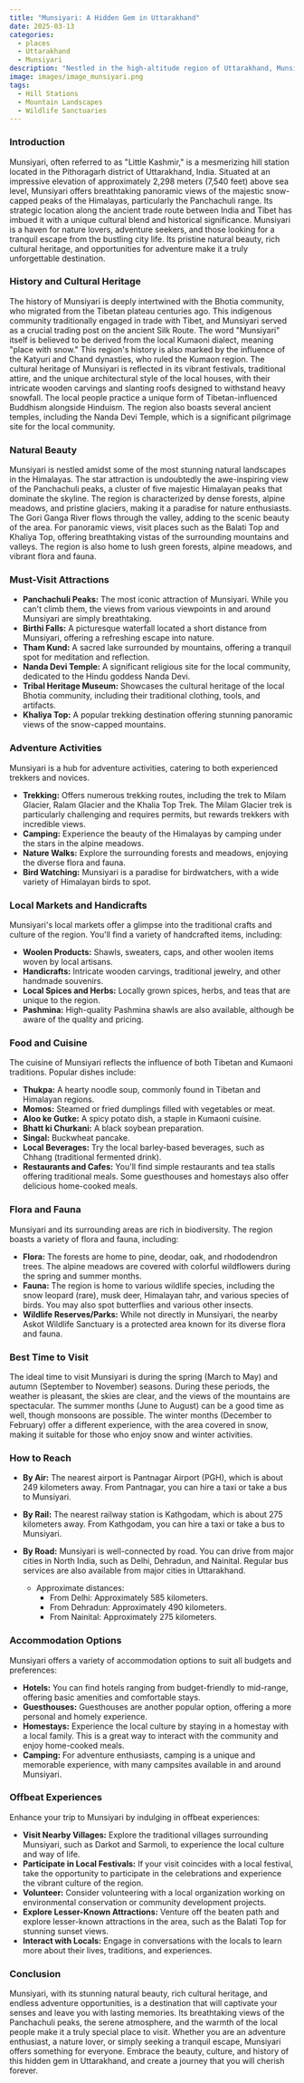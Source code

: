 ```yaml
---
title: "Munsiyari: A Hidden Gem in Uttarakhand"
date: 2025-03-13
categories:
  - places
  - Uttarakhand
  - Munsiyari
description: "Nestled in the high-altitude region of Uttarakhand, Munsiyari is a serene hill station offering breathtaking views of snow-capped peaks and lush valleys. It serves as a gateway to the Kanchenjunga region and is ideal for trekkers and adventure enthusiasts seeking untouched natural beauty."
image: images/image_munsiyari.png
tags: 
  - Hill Stations
  - Mountain Landscapes
  - Wildlife Sanctuaries
---
```



### **Introduction**

Munsiyari, often referred to as "Little Kashmir," is a mesmerizing hill station located in the Pithoragarh district of Uttarakhand, India. Situated at an impressive elevation of approximately 2,298 meters (7,540 feet) above sea level, Munsiyari offers breathtaking panoramic views of the majestic snow-capped peaks of the Himalayas, particularly the Panchachuli range. Its strategic location along the ancient trade route between India and Tibet has imbued it with a unique cultural blend and historical significance. Munsiyari is a haven for nature lovers, adventure seekers, and those looking for a tranquil escape from the bustling city life. Its pristine natural beauty, rich cultural heritage, and opportunities for adventure make it a truly unforgettable destination.

### **History and Cultural Heritage**

The history of Munsiyari is deeply intertwined with the Bhotia community, who migrated from the Tibetan plateau centuries ago. This indigenous community traditionally engaged in trade with Tibet, and Munsiyari served as a crucial trading post on the ancient Silk Route. The word "Munsiyari" itself is believed to be derived from the local Kumaoni dialect, meaning "place with snow."  This region's history is also marked by the influence of the Katyuri and Chand dynasties, who ruled the Kumaon region.  The cultural heritage of Munsiyari is reflected in its vibrant festivals, traditional attire, and the unique architectural style of the local houses, with their intricate wooden carvings and slanting roofs designed to withstand heavy snowfall.  The local people practice a unique form of Tibetan-influenced Buddhism alongside Hinduism.  The region also boasts several ancient temples, including the Nanda Devi Temple, which is a significant pilgrimage site for the local community.

### **Natural Beauty**

Munsiyari is nestled amidst some of the most stunning natural landscapes in the Himalayas. The star attraction is undoubtedly the awe-inspiring view of the Panchachuli peaks, a cluster of five majestic Himalayan peaks that dominate the skyline. The region is characterized by dense forests, alpine meadows, and pristine glaciers, making it a paradise for nature enthusiasts.  The Gori Ganga River flows through the valley, adding to the scenic beauty of the area. For panoramic views, visit places such as the Balati Top and Khaliya Top, offering breathtaking vistas of the surrounding mountains and valleys. The region is also home to lush green forests, alpine meadows, and vibrant flora and fauna.

### **Must-Visit Attractions**

*   **Panchachuli Peaks:** The most iconic attraction of Munsiyari. While you can't climb them, the views from various viewpoints in and around Munsiyari are simply breathtaking.  
*   **Birthi Falls:** A picturesque waterfall located a short distance from Munsiyari, offering a refreshing escape into nature. 
*   **Tham Kund:** A sacred lake surrounded by mountains, offering a tranquil spot for meditation and reflection.
*   **Nanda Devi Temple:** A significant religious site for the local community, dedicated to the Hindu goddess Nanda Devi.
*   **Tribal Heritage Museum:**  Showcases the cultural heritage of the local Bhotia community, including their traditional clothing, tools, and artifacts.
*   **Khaliya Top:** A popular trekking destination offering stunning panoramic views of the snow-capped mountains. 

### **Adventure Activities**

Munsiyari is a hub for adventure activities, catering to both experienced trekkers and novices.

*   **Trekking:**  Offers numerous trekking routes, including the trek to Milam Glacier, Ralam Glacier and the Khalia Top Trek. The Milam Glacier trek is particularly challenging and requires permits, but rewards trekkers with incredible views.
*   **Camping:** Experience the beauty of the Himalayas by camping under the stars in the alpine meadows.
*   **Nature Walks:** Explore the surrounding forests and meadows, enjoying the diverse flora and fauna.
*   **Bird Watching:** Munsiyari is a paradise for birdwatchers, with a wide variety of Himalayan birds to spot.

### **Local Markets and Handicrafts**

Munsiyari's local markets offer a glimpse into the traditional crafts and culture of the region. You'll find a variety of handcrafted items, including:

*   **Woolen Products:**  Shawls, sweaters, caps, and other woolen items woven by local artisans.
*   **Handicrafts:** Intricate wooden carvings, traditional jewelry, and other handmade souvenirs.
*   **Local Spices and Herbs:** Locally grown spices, herbs, and teas that are unique to the region.
*   **Pashmina:** High-quality Pashmina shawls are also available, although be aware of the quality and pricing.

### **Food and Cuisine**

The cuisine of Munsiyari reflects the influence of both Tibetan and Kumaoni traditions.  Popular dishes include:

*   **Thukpa:** A hearty noodle soup, commonly found in Tibetan and Himalayan regions.
*   **Momos:** Steamed or fried dumplings filled with vegetables or meat.
*   **Aloo ke Gutke:** A spicy potato dish, a staple in Kumaoni cuisine.
*   **Bhatt ki Churkani:** A black soybean preparation.
*   **Singal:** Buckwheat pancake.
*   **Local Beverages:** Try the local barley-based beverages, such as Chhang (traditional fermented drink).
*   **Restaurants and Cafes:**  You'll find simple restaurants and tea stalls offering traditional meals. Some guesthouses and homestays also offer delicious home-cooked meals.

### **Flora and Fauna**

Munsiyari and its surrounding areas are rich in biodiversity. The region boasts a variety of flora and fauna, including:

*   **Flora:** The forests are home to pine, deodar, oak, and rhododendron trees. The alpine meadows are covered with colorful wildflowers during the spring and summer months.
*   **Fauna:** The region is home to various wildlife species, including the snow leopard (rare), musk deer, Himalayan tahr, and various species of birds. You may also spot butterflies and various other insects.
*   **Wildlife Reserves/Parks:** While not directly in Munsiyari, the nearby Askot Wildlife Sanctuary is a protected area known for its diverse flora and fauna.

### **Best Time to Visit**

The ideal time to visit Munsiyari is during the spring (March to May) and autumn (September to November) seasons. During these periods, the weather is pleasant, the skies are clear, and the views of the mountains are spectacular. The summer months (June to August) can be a good time as well, though monsoons are possible. The winter months (December to February) offer a different experience, with the area covered in snow, making it suitable for those who enjoy snow and winter activities.

### **How to Reach**

*   **By Air:** The nearest airport is Pantnagar Airport (PGH), which is about 249 kilometers away. From Pantnagar, you can hire a taxi or take a bus to Munsiyari.
*   **By Rail:** The nearest railway station is Kathgodam, which is about 275 kilometers away. From Kathgodam, you can hire a taxi or take a bus to Munsiyari.
*   **By Road:** Munsiyari is well-connected by road. You can drive from major cities in North India, such as Delhi, Dehradun, and Nainital. Regular bus services are also available from major cities in Uttarakhand.

    *   Approximate distances:
        *   From Delhi: Approximately 585 kilometers.
        *   From Dehradun: Approximately 490 kilometers.
        *   From Nainital: Approximately 275 kilometers.

### **Accommodation Options**

Munsiyari offers a variety of accommodation options to suit all budgets and preferences:

*   **Hotels:** You can find hotels ranging from budget-friendly to mid-range, offering basic amenities and comfortable stays.
*   **Guesthouses:** Guesthouses are another popular option, offering a more personal and homely experience.
*   **Homestays:** Experience the local culture by staying in a homestay with a local family. This is a great way to interact with the community and enjoy home-cooked meals.
*   **Camping:** For adventure enthusiasts, camping is a unique and memorable experience, with many campsites available in and around Munsiyari.

### **Offbeat Experiences**

Enhance your trip to Munsiyari by indulging in offbeat experiences:

*   **Visit Nearby Villages:** Explore the traditional villages surrounding Munsiyari, such as Darkot and Sarmoli, to experience the local culture and way of life.
*   **Participate in Local Festivals:** If your visit coincides with a local festival, take the opportunity to participate in the celebrations and experience the vibrant culture of the region.
*   **Volunteer:**  Consider volunteering with a local organization working on environmental conservation or community development projects.
*   **Explore Lesser-Known Attractions:** Venture off the beaten path and explore lesser-known attractions in the area, such as the Balati Top for stunning sunset views.
*   **Interact with Locals:**  Engage in conversations with the locals to learn more about their lives, traditions, and experiences.

### **Conclusion**

Munsiyari, with its stunning natural beauty, rich cultural heritage, and endless adventure opportunities, is a destination that will captivate your senses and leave you with lasting memories. Its breathtaking views of the Panchachuli peaks, the serene atmosphere, and the warmth of the local people make it a truly special place to visit. Whether you are an adventure enthusiast, a nature lover, or simply seeking a tranquil escape, Munsiyari offers something for everyone. Embrace the beauty, culture, and history of this hidden gem in Uttarakhand, and create a journey that you will cherish forever.


